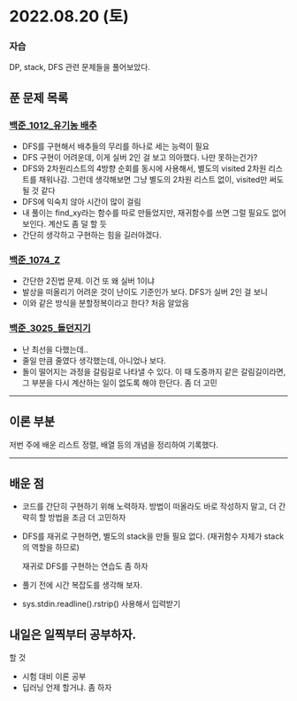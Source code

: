# 2022.08.20 (토)

### 자습

DP, stack, DFS 관련 문제들을 풀어보았다.

## 푼 문제 목록

### [백준\_1012_유기농 배추](https://www.acmicpc.net/problem/1012)

- DFS를 구현해서 배추들의 무리를 하나로 세는 능력이 필요
- DFS 구현이 어려운데, 이게 실버 2인 걸 보고 의아했다. 나만 못하는건가?
- DFS와 2차원리스트의 4방향 순회를 동시에 사용해서, 별도의 visited 2차원 리스트를 채워나감. 그런데 생각해보면 그냥 별도의 2차원 리스트 없이, visited만 써도 될 것 같다
- DFS에 익숙치 않아 시간이 많이 걸림 
- 내 풀이는 find_xy라는 함수를 따로 만들었지만, 재귀함수를 쓰면 그럴 필요도 없어 보인다. 계산도 좀 덜 할 듯
- 간단히 생각하고 구현하는 힘을 길러야겠다.

### [백준_1074_Z](https://www.acmicpc.net/problem/1074)

- 간단한 2진법 문제. 이건 또 왜 실버 1이냐
- 발상을 떠올리기 어려운 것이 난이도 기준인가 보다. DFS가 실버 2인 걸 보니
- 이와 같은 방식을 분할정복이라고 한다? 처음 알았음

### [백준_3025_돌던지기](https://www.acmicpc.net/problem/3025)

- 난 최선을 다했는데..
- 줄일 만큼 줄였다 생각했는데, 아니었나 보다. 
- 돌이 떨어지는 과정을 갈림길로 나타낼 수 있다. 이 때 도중까지 같은 갈림길이라면, 그 부분을 다시 계산하는 일이 없도록 해야 한단다. 좀 더 고민

---

## 이론 부분

저번 주에 배운 리스트 정렬, 배열 등의 개념을 정리하여 기록했다.

---

## 배운 점

- 코드를 간단히 구현하기 위해 노력하자. 방법이 떠올라도 바로 작성하지 말고, 더 간략히 할 방법을 조금 더 고민하자

- DFS를 재귀로 구현하면, 별도의 stack을 만들 필요 없다. (재귀함수 자체가 stack의 역할을 하므로)

  재귀로 DFS를 구현하는 연습도 좀 하자

- 풀기 전에 시간 복잡도를 생각해 보자. 
- sys.stdin.readline().rstrip() 사용해서 입력받기



## 내일은 일찍부터 공부하자.

할 것

- 시험 대비 이론 공부
- 딥러닝 언제 할거냐. 좀 하자
